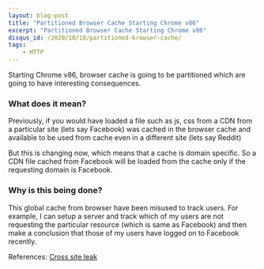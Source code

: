 ```yaml
---
layout: blog-post
title: "Partitioned Browser Cache Starting Chrome v86"
excerpt: "Partitioned Browser Cache Starting Chrome v86"
disqus_id: /2020/10/18/partitioned-browser-cache/
tags:
    - HTTP
---
```


Starting Chrome v86, browser cache is going to be partitioned which are going to
have interesting consequences.

### What does it mean?

Previously, if you would have loaded a file such as js, css from a CDN from a
particular site (lets say Facebook) was cached in the browser cache and
available to be used from cache even in a different site (lets say Reddit)

But this is changing now, which means that a cache is domain specific. So a CDN
file cached from Facebook will be loaded from the cache only if the requesting
domain is Facebook.

### Why is this being done?

This global cache from browser have been misused to track users. For example, I
can setup a server and track which of my users are not requesting the particular
resource (which is same as Facebook) and then make a conclusion that those of my
users have logged on to Facebook recently.

References: 
[Cross site leak](https://portswigger.net/daily-swig/xs-leak)